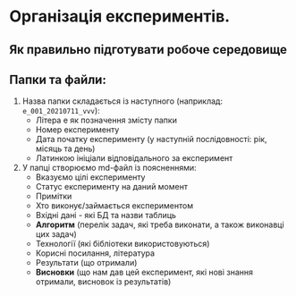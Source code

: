 # Організація експериментів.
## Як правильно підготувати робоче середовище

## Папки та файли:
1) Назва папки складається із наступного (наприклад: `e_001_20210711_vvv`):
     * Літера e як позначення змісту папки
     * Номер експерименту
     * Дата початку експерименту (у наступній послідовності: рік, місяць та день)
     * Латинкою ініціали відповідального за експеримент
2) У папці створюємо md-файл із поясненнями:
     * Вказуємо цілі експерименту
     * Статус експерименту на даний момент
     * Примітки
     * Хто виконує/займається експериментом
     * Вхідні дані - які БД та назви таблиць
     * **Алгоритм** (перелік задач, які треба виконати, а також виконавці цих задач)
     * Технології (які бібліотеки використовуються)
     * Корисні посилання, література
     * Результати (що отримали)
     * **Висновки** (що нам дав цей експеримент, які нові знання отримали, висновок із результатів)
